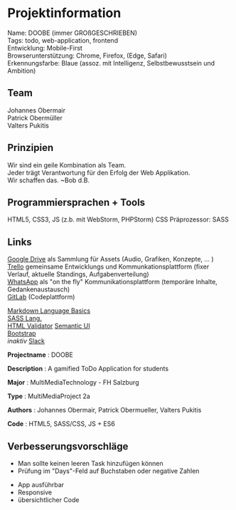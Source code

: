 # Projektinformation
Name: DOOBE (immer GROßGESCHRIEBEN)  
Tags: todo, web-application, frontend  
Entwicklung: Mobile-First  
Browserunterstützung: Chrome, Firefox, (Edge, Safari)  
Erkennungsfarbe: Blaue (assoz. mit Intelligenz, Selbstbewusstsein und Ambition)  

## Team
Johannes Obermair  
Patrick Obermüller  
Valters Pukitis  

## Prinzipien
Wir sind ein geile Kombination als Team.  
Jeder trägt Verantwortung für den Erfolg der Web Applikation.  
Wir schaffen das. ~Bob d.B.  

## Programmiersprachen + Tools
HTML5, CSS3, JS (z.b. mit WebStorm, PHPStorm)
CSS Präprozessor: SASS  

## Links
[Google Drive](https://drive.google.com/drive/folders/0BwLNptSY0yJ8T0xpcWt4TUFURkk) als Sammlung für Assets (Audio, Grafiken, Konzepte, ... )  
[Trello](https://trello.com/doobe) gemeinsame Entwicklungs und Kommunkationsplattform (fixer Verlauf, aktuelle Standings, Aufgabenverteilung)  
[WhatsApp](https://web.whatsapp.com/) als "on the fly" Kommunikationsplattform (temporäre Inhalte, Gedankenaustausch)  
[GitLab](https://git.mediacube.at/MMP2a_obermair_obermueller_valters/DOOBE) (Codeplattform) 

[Markdown Language Basics](https://help.twitch.tv/customer/portal/articles/839490-markdown-basics)  
[SASS Lang.](http://sass-lang.com/documentation/file.SASS_REFERENCE.html)  
[HTML Validator](https://validator.w3.org/)
[Semantic UI](http://semantic-ui.com/)  
[Bootstrap](http://getbootstrap.com/)  
*inaktiv* [Slack](https://vajopa.slack.com/messages/general/)

**Projectname** :  DOOBE

**Description** :  A gamified ToDo Application for students

**Major**       :  MultiMediaTechnology - FH Salzburg

**Type**        :  MultiMediaProject 2a

**Authors**     :  Johannes Obermair, Patrick Obermueller, Valters Pukitis

**Code**        :  HTML5, SASS/CSS, JS + ES6

## Verbesserungsvorschläge
- Man sollte keinen leeren Task hinzufügen können
- Prüfung im "Days"-Feld auf Buchstaben oder negative Zahlen
+ App ausführbar
+ Responsive
+ übersichtlicher Code